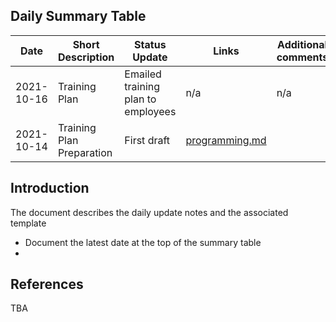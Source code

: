 ## Daily Summary Table

| Date |   Short Description |  Status Update |  Links |   Additional comments |
|---|---|---|---|---|
| 2021-10-16 | Training Plan  | Emailed training plan to employees | n/a | n/a | 
| 2021-10-14 | Training Plan Preparation  | First draft | [programming.md](https://github.com/vamseeachanta/energy/blob/master/programming.md) |  |


## Introduction
The document describes the daily update notes and the associated template
- Document the latest date at the top of the summary table
- 

## References

TBA


